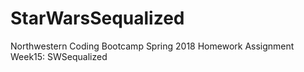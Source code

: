 # StarWarsSequalized
Northwestern Coding Bootcamp Spring 2018 Homework Assignment Week15: SWSequalized

